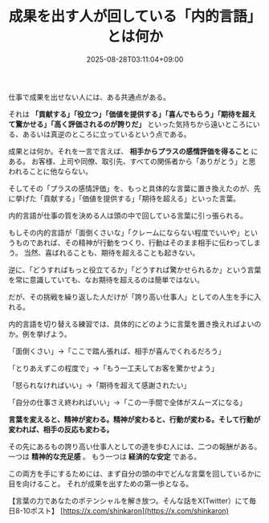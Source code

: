 ﻿---
title: "成果を出す人が回している「内的言語」とは何か"
date: 2025-08-28T03:11:04+09:00
draft: false
---

仕事で成果を出せない人には、ある共通点がある。

それは **「貢献する」「役立つ」「価値を提供する」「喜んでもらう」「期待を超えて驚かせる」「高く評価されるのが誇りだ」** といった気持ちから遠いところにいる、あるいは真逆のところに立っているという点である。

成果とは何か。それを一言で言えば、 **相手からプラスの感情評価を得ること** にある。
お客様、上司や同僚、取引先、すべての関係者から「ありがとう」と思われることに他ならない。

そしてその「プラスの感情評価」を、もっと具体的な言葉に置き換えたのが、先に挙げた「貢献する」「価値を提供する」「期待を超える」といった言葉。

内的言語が仕事の質を決める人は頭の中で回している言葉に引っ張られる。

もしその内的言語が「面倒くさいな」「クレームにならない程度でいいや」というものであれば、その精神が行動をつくり、行動はそのまま相手に伝わってしまう。
当然、喜ばれることも、期待を超えることも起きない。

逆に、「どうすればもっと役立てるか」「どうすれば驚かせられるか」という言葉を常に意識していても、なお期待を超えるのは簡単ではない。

だが、その挑戦を繰り返した人だけが「誇り高い仕事人」としての人生を手に入れる。

内的言語を切り替える練習では、具体的にどのように言葉を置き換えればよいのか。例を挙げよう。

「面倒くさい」→「ここで踏ん張れば、相手が喜んでくれるだろう」

「とりあえずこの程度で」→「もう一工夫してお客を驚かせよう」

「怒られなければいい」→「期待を超えて感謝されたい」

「自分の仕事さえ終わればいい」→「この一手間で全体がスムーズになる」

**言葉を変えると、精神が変わる。精神が変わると、行動が変わる。そして行動が変われば、相手の反応も変わる。**

その先にあるもの誇り高い仕事人としての道を歩む人には、二つの報酬がある。
一つは **精神的な充足感** 。
もう一つは **経済的な安定** である。

この両方を手にするためには、まず自分の頭の中でどんな言葉を回しているかに目を向けること。
それが成果を出すための第一歩となる。

【言葉の力であなたのポテンシャルを解き放つ。そんな話をX(Twitter）にて毎日8-10ポスト】
[https://x.com/shinkaron](https://x.com/shinkaron)